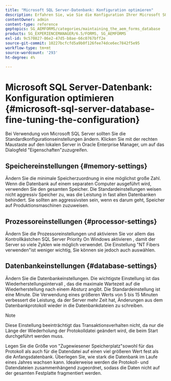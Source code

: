 ```yaml
---
title: "Microsoft SQL Server-Datenbank: Konfiguration optimieren"
description: Erfahren Sie, wie Sie die Konfiguration Ihrer Microsoft SQL Server-Datenbank anpassen können.
contentOwner: admin
content-type: reference
geptopics: SG_AEMFORMS/categories/maintaining_the_aem_forms_database
products: SG_EXPERIENCEMANAGER/6.5/FORMS, SG_AEMFORMS
exl-id: 9c570827-86e2-47d5-b8ae-66c0767bff2e
source-git-commit: 10227bcfcfd5a9b0f126fee74dce6ec7842f5e95
workflow-type: tm+mt
source-wordcount: '293'
ht-degree: 4%

---
```


# Microsoft SQL Server-Datenbank: Konfiguration optimieren {#microsoft-sql-server-database-fine-tuning-the-configuration}

Bei Verwendung von Microsoft SQL Server sollten Sie die Standardkonfigurationseinstellungen ändern. Klicken Sie mit der rechten Maustaste auf den lokalen Server in Oracle Enterprise Manager, um auf das Dialogfeld &quot;Eigenschaften&quot;zuzugreifen.

## Speichereinstellungen {#memory-settings}

Ändern Sie die minimale Speicherzuordnung in eine möglichst große Zahl. Wenn die Datenbank auf einem separaten Computer ausgeführt wird, verwenden Sie den gesamten Speicher. Die Standardeinstellungen weisen nicht aggressiv Speicher zu, was die Leistung in fast allen Datenbanken behindert. Sie sollten am aggressivsten sein, wenn es darum geht, Speicher auf Produktionsmaschinen zuzuweisen.

## Prozessoreinstellungen {#processor-settings}

Ändern Sie die Prozessoreinstellungen und aktivieren Sie vor allem das Kontrollkästchen SQL Server Priority On Windows aktivieren , damit der Server so viele Zyklen wie möglich verwendet. Die Einstellung &quot;NT Fibers verwenden&quot;ist weniger wichtig, Sie können sie jedoch auch auswählen.

## Datenbankeinstellungen {#database-settings}

Ändern Sie die Datenbankeinstellungen. Die wichtigste Einstellung ist das Wiederherstellungsintervall , das die maximale Wartezeit auf die Wiederherstellung nach einem Absturz angibt. Die Standardeinstellung ist eine Minute. Die Verwendung eines größeren Werts von 5 bis 15 Minuten verbessert die Leistung, da der Server mehr Zeit hat, Änderungen aus dem Datenbankprotokoll wieder in die Datenbankdateien zu schreiben.

>[!NOTE]
>
>Diese Einstellung beeinträchtigt das Transaktionsverhalten nicht, da nur die Länge der Wiederholung der Protokolldatei geändert wird, die beim Start durchgeführt werden muss.

Legen Sie die Größe von &quot;Zugewiesener Speicherplatz&quot;sowohl für das Protokoll als auch für die Datendatei auf einen viel größeren Wert fest als die Anfangsdatenbank. Überlegen Sie, wie stark die Datenbank im Laufe eines Jahres wachsen kann. Idealerweise werden die Protokoll- und Datendateien zusammenhängend zugeordnet, sodass die Daten nicht auf der gesamten Festplatte fragmentiert werden.
